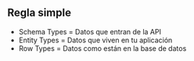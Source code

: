 
## Regla simple

- Schema Types = Datos que entran de la API
- Entity Types = Datos que viven en tu aplicación
- Row Types = Datos como están en la base de datos